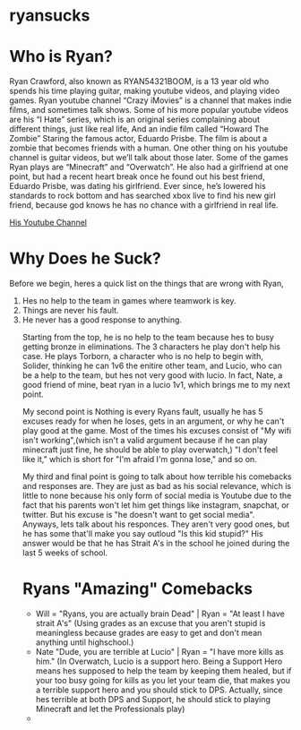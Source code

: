 # ryansucks
<!DOCTYPE html>
<html>
<head>
  <title>Ryan Sucks</title>
</head>
<body>
  <h1>Who is Ryan?</h1>
  <p>Ryan Crawford, also known as RYAN54321BOOM, is a 13 year old who spends his time playing guitar, making youtube videos, and playing video games. Ryan youtube channel “Crazy iMovies” is a channel that makes indie films, and sometimes talk shows. Some of his more popular youtube videos are his “I Hate” series, which is an original series complaining about different things, just like real life, And an indie film called “Howard The Zombie” Staring the famous actor, Eduardo Prisbe. The film is about a zombie that becomes friends with a human. One other thing on his youtube channel is guitar videos, but we’ll talk about those later. Some of the games Ryan plays are “Minecraft” and “Overwatch”. He also had a girlfriend at one point, but had a recent heart break once he found out his best friend, Eduardo Prisbe, was dating his girlfriend. Ever since, he’s lowered his standards to rock bottom and has searched xbox live to find his new girl friend, because god knows he has no chance with a girlfriend in real life.</p> <a href="https://www.youtube.com/channel/UCO29pzSPKWgeIuvriksOIXA">His Youtube Channel</a> 

    
  <h1>Why Does he Suck?</h1>
  <p> Before we begin, heres a quick list on the things that are wrong with Ryan, </p>
  <ol>
  <li>Hes no help to the team in games where teamwork is key.</li>
  <li>Things are never his fault.</li>
  <li>He never has a good response to anything.</li>
 
 <p>  Starting from the top, he is no help to the team because hes to busy getting bronze in eliminations. The 3 characters he play don't help his case. He plays Torborn, a character who is no help to begin with, Solider, thinking he can 1v6 the enitire other team, and Lucio, who can be a help to the team, but hes not very good with lucio. In fact, Nate, a good friend of mine, beat ryan in a lucio 1v1, which brings me to my next point.</p>
 <p>  My second point is Nothing is every Ryans fault, usually he has 5 excuses ready for when he loses, gets in an argument, or why he can't play good at the game. Most of the times his excuses consist of "My wifi isn't working",(which isn't a valid argument because if he can play minecraft just fine, he should be able to play overwatch,) "I don't feel like it," which is short for "I'm afraid I'm gonna lose," and so on. </p>
 <p>My third and final point is going to talk about how terrible his comebacks and responses are. They are just as bad as his social relevance, which is little to none because his only form of social media is Youtube due to the fact that his parents won't let him get things like instagram, snapchat, or twitter. But his excuse is "he doesn't want to get social media". Anyways, lets talk about his responces. They aren't very good ones, but he has some that'll make you say outloud "Is this kid stupid?" His answer would be that he has Strait A's in the school he joined during the last 5 weeks of school.</p>
 
<h1> Ryans "Amazing" Comebacks </h1>
<ul>
<li> Will = "Ryans, you are actually brain Dead" | Ryan = "At least I have strait A's" (Using grades as an excuse that you aren't stupid is meaningless because grades are easy to get and don't mean anything until highschool.)</li>
<li> Nate "Dude, you are terrible at Lucio" | Ryan = "I have more kills as him." (In Overwatch, Lucio is a support hero. Being a Support Hero means hes supposed to help the team by keeping them healed, but if your too busy going for kills as you let your team die, that makes you a terrible support hero and you should stick to DPS. Actually, since hes terrible at both DPS and Support, he should stick to playing Minecraft and let the Professionals play) </li>
<li>

 
  
</body>

</html>
